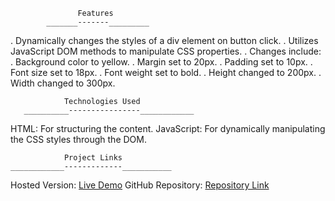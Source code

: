                    Features
            _______-------_________

. Dynamically changes the styles of a div element on button click.
. Utilizes JavaScript DOM methods to manipulate CSS properties.
. Changes include:
. Background color to yellow.
. Margin set to 20px.
. Padding set to 10px.
. Font size set to 18px.
. Font weight set to bold.
. Height changed to 200px.
. Width changed to 300px.

                Technologies Used
       __________----------------____________
       
HTML: For structuring the content.
JavaScript: For dynamically manipulating the CSS styles through the DOM.

                Project Links
    ____________-------------___________
  Hosted Version: [Live Demo](https://viveksoni-10.github.io/javascript-code/23Oct.homeWork/)
  GitHub Repository: [Repository Link](https://github.com/viveksoni-10/javascript-code)
